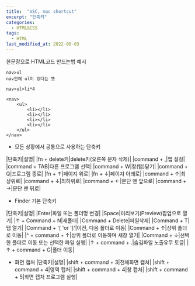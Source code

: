 ```yaml
---
title:  "VSC, mac shortcut"
excerpt: "단축키"
categories:
  - HTML&CSS
tags:
  - HTML
last_modified_at: 2022-08-03
---
```

한문장으로 HTML코드 만드는법 예시
```
nav>ul
nav안에 ul이 있다는 뜻

nav>ul>li*4

<nav>
    <ul>
        <li></li>
        <li></li>
        <li></li>
        <li></li>
    </ul>
</nav>
```

- 모든 상황에서 공통으로 사용하는 단축키  

|단축키|설명|
|fn + delete키|delete키(오른쪽 문자 삭제)|
|command + ,|앱 설정|
|command + TAB|다른 프로그램 선택|
|command + W|창(탭)닫기|
|command + Q|프로그램 종료|
|fn + ↑|페이지 위로|
|fn + ↓|페이지 아래로|
|command + ↑|최상위로|
|command + ↓|최하위로|
|command + ←|문단 맨 앞으로|
|command + →|문단 맨 뒤로|

- Finder 기본 단축키

|단축키|설명|
|Enter|파일 또는 폴더명 변경|
|Space|미리보기(Preview)팝업으로 열기|
|↑ + Command + N|새폴더|
|Command + Delete|파일삭제|
|Command + T|탭 열기|
|Command + '[ 'or ']'|이전, 다음 폴더로 이동|
|Command + ↑|상위 폴더로 이동|
|^ + command + ↑|상위 폴더로 이동하며 새창 열기|
|Command + ↓|선택한 폴더로 이동 또는 선택한 파일 실행|
|↑ + command + .|숨김파일 노출유무 토글|
|↑ + command + G|폴더 이동|

- 화면 캡처
|단축키|설명|
|shift + command + 3|전체화면 캡처|
|shift + command + 4|영역 캡처|
|shift + command + 4|창 캡처|
|shift + command + 5|화면 캡처 프로그램 실행|
